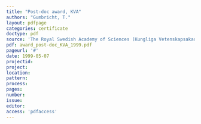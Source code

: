 ```yaml
---
title: "Post-doc award, KVA"
authors: "Gumbricht, T."
layout: pdfpage
categories: certificate
doctype: pdf
source: 'The Royal Swedish Academy of Sciences (Kungliga Vetenskapsakademien, KVA)'
pdf: award_post-doc_KVA_1999.pdf
pageurl: '#'
date: 1999-05-07
projectid:
project:
location:
pattern:
process:
pages:
number:
issue:
editor:
access: 'pdfaccess'
---
```

